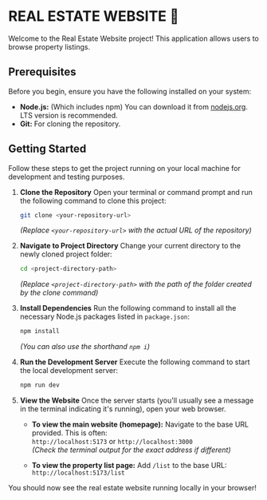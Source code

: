 # REAL ESTATE WEBSITE 🏡

Welcome to the Real Estate Website project! This application allows users to browse property listings.

## Prerequisites

Before you begin, ensure you have the following installed on your system:

*   **Node.js:** (Which includes npm) You can download it from [nodejs.org](https://nodejs.org/). LTS version is recommended.
*   **Git:** For cloning the repository.

## Getting Started

Follow these steps to get the project running on your local machine for development and testing purposes.

1.  **Clone the Repository**
    Open your terminal or command prompt and run the following command to clone this project:
    ```bash
    git clone <your-repository-url>
    ```
    *(Replace `<your-repository-url>` with the actual URL of the repository)*

2.  **Navigate to Project Directory**
    Change your current directory to the newly cloned project folder:
    ```bash
    cd <project-directory-path>
    ```
    *(Replace `<project-directory-path>` with the path of the folder created by the clone command)*

3.  **Install Dependencies**
    Run the following command to install all the necessary Node.js packages listed in `package.json`:
    ```bash
    npm install
    ```
    *(You can also use the shorthand `npm i`)*

4.  **Run the Development Server**
    Execute the following command to start the local development server:
    ```bash
    npm run dev
    ```

5.  **View the Website**
    Once the server starts (you'll usually see a message in the terminal indicating it's running), open your web browser.
    
    *   **To view the main website (homepage):** Navigate to the base URL provided. This is often:  
        `http://localhost:5173` or `http://localhost:3000`  
        *(Check the terminal output for the exact address if different)*

    *   **To view the property list page:** Add `/list` to the base URL:  
        `http://localhost:5173/list`

You should now see the real estate website running locally in your browser!